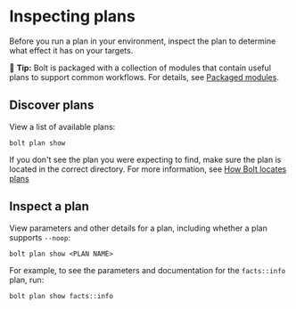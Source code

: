 # Inspecting plans

Before you run a plan in your environment, inspect the plan to determine what effect it has on your targets.

🔩 **Tip:** Bolt is packaged with a collection of modules that contain useful plans to support common workflows. For details, see [Packaged modules](bolt_installing_modules.md#packaged-modules).

## Discover plans

View a list of available plans:

```
bolt plan show
``` 

If you don't see the plan you were expecting to find, make sure the plan is
located in the correct directory. For more information, see [How Bolt locates plans](./bolt_running_plans.md#how-bolt-locates-plans)

## Inspect a plan

View parameters and other details for a plan, including whether a plan supports `--noop`:

```
bolt plan show <PLAN NAME>
```

For example, to see the parameters and documentation for the `facts::info` plan, run:

```
bolt plan show facts::info
```
